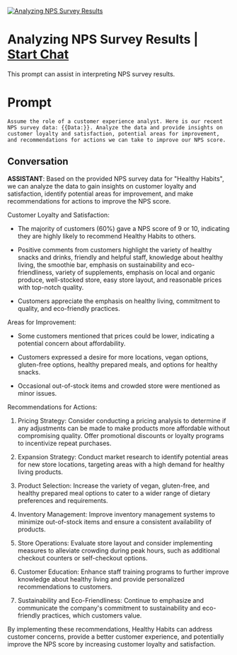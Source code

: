 
[![ Analyzing NPS Survey Results](https://flow-prompt-covers.s3.us-west-1.amazonaws.com/icon/vintage/vint_5.png)](https://gptcall.net/chat.html?data=%7B%22contact%22%3A%7B%22id%22%3A%22zHhSXKbRsC4lNXlgw9QJU%22%2C%22flow%22%3Atrue%7D%7D)
#  Analyzing NPS Survey Results | [Start Chat](https://gptcall.net/chat.html?data=%7B%22contact%22%3A%7B%22id%22%3A%22zHhSXKbRsC4lNXlgw9QJU%22%2C%22flow%22%3Atrue%7D%7D)
This prompt can assist in interpreting NPS survey results.

# Prompt

```
Assume the role of a customer experience analyst. Here is our recent NPS survey data: {{Data:}}. Analyze the data and provide insights on customer loyalty and satisfaction, potential areas for improvement, and recommendations for actions we can take to improve our NPS score.
```

## Conversation

**ASSISTANT**: Based on the provided NPS survey data for "Healthy Habits", we can analyze the data to gain insights on customer loyalty and satisfaction, identify potential areas for improvement, and make recommendations for actions to improve the NPS score.



Customer Loyalty and Satisfaction:

- The majority of customers (60%) gave a NPS score of 9 or 10, indicating they are highly likely to recommend Healthy Habits to others.

- Positive comments from customers highlight the variety of healthy snacks and drinks, friendly and helpful staff, knowledge about healthy living, the smoothie bar, emphasis on sustainability and eco-friendliness, variety of supplements, emphasis on local and organic produce, well-stocked store, easy store layout, and reasonable prices with top-notch quality.

- Customers appreciate the emphasis on healthy living, commitment to quality, and eco-friendly practices.



Areas for Improvement:

- Some customers mentioned that prices could be lower, indicating a potential concern about affordability.

- Customers expressed a desire for more locations, vegan options, gluten-free options, healthy prepared meals, and options for healthy snacks.

- Occasional out-of-stock items and crowded store were mentioned as minor issues.



Recommendations for Actions:

1. Pricing Strategy: Consider conducting a pricing analysis to determine if any adjustments can be made to make products more affordable without compromising quality. Offer promotional discounts or loyalty programs to incentivize repeat purchases.

2. Expansion Strategy: Conduct market research to identify potential areas for new store locations, targeting areas with a high demand for healthy living products.

3. Product Selection: Increase the variety of vegan, gluten-free, and healthy prepared meal options to cater to a wider range of dietary preferences and requirements.

4. Inventory Management: Improve inventory management systems to minimize out-of-stock items and ensure a consistent availability of products.

5. Store Operations: Evaluate store layout and consider implementing measures to alleviate crowding during peak hours, such as additional checkout counters or self-checkout options.

6. Customer Education: Enhance staff training programs to further improve knowledge about healthy living and provide personalized recommendations to customers.

7. Sustainability and Eco-Friendliness: Continue to emphasize and communicate the company's commitment to sustainability and eco-friendly practices, which customers value.



By implementing these recommendations, Healthy Habits can address customer concerns, provide a better customer experience, and potentially improve the NPS score by increasing customer loyalty and satisfaction.


